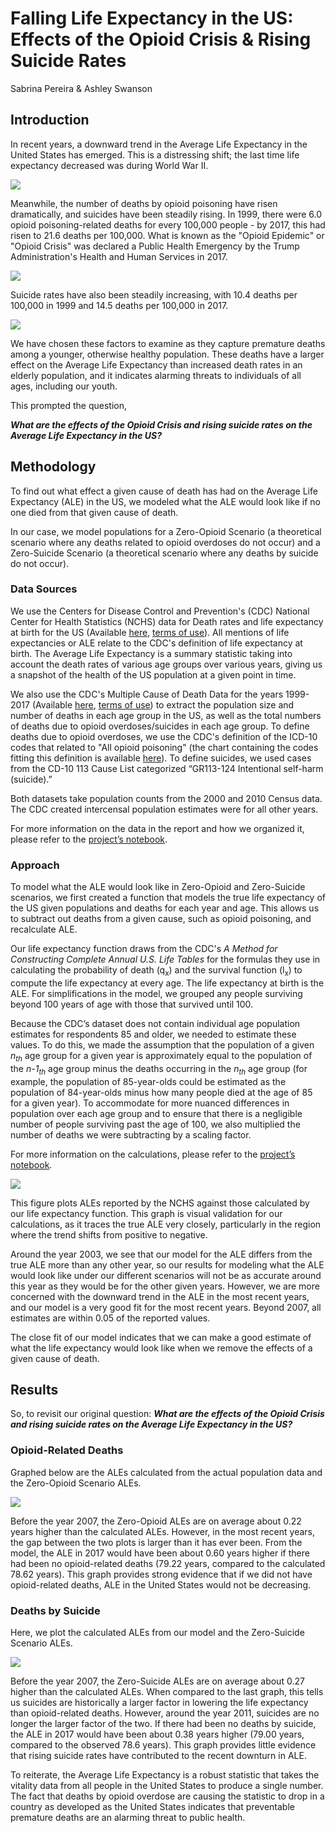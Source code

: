 # Falling Life Expectancy in the US: Effects of the Opioid Crisis & Rising Suicide Rates 

Sabrina Pereira & Ashley Swanson


## **Introduction**

In recent years, a downward trend in the Average Life Expectancy in the United States has emerged. This is a distressing shift; the last time life expectancy decreased was during World War II. 

![](https://github.com/ASHSWAN1999/DataScienceProject2/blob/master/figures/ALE.png)

Meanwhile, the number of deaths by opioid poisoning have risen dramatically, and suicides have been steadily rising. In 1999, there were 6.0 opioid poisoning-related deaths for every 100,000 people - by 2017, this had risen to 21.6 deaths per 100,000. What is known as the "Opioid Epidemic" or "Opioid Crisis" was declared a Public Health Emergency by the Trump Administration's Health and Human Services in 2017.

![](https://github.com/ASHSWAN1999/DataScienceProject2/blob/master/figures/opioid_over_time.png)

Suicide rates have also been steadily increasing, with 10.4 deaths per 100,000 in 1999 and 14.5 deaths per 100,000 in 2017.

![](https://github.com/ASHSWAN1999/DataScienceProject2/blob/master/figures/suicide_over_time.png)

We have chosen these factors to examine as they capture premature deaths among a younger, otherwise healthy population. These deaths have a larger effect on the Average Life Expectancy than increased death rates in an elderly population, and it indicates alarming threats to individuals of all ages, including our youth. 

This prompted the question,

_**What are the effects of the Opioid Crisis and rising suicide rates on the Average Life Expectancy in the US?**_

 
 


## **Methodology**

To find out what effect a given cause of death has had on the Average Life Expectancy (ALE) in the US, we modeled what the ALE would look like if no one died from that given cause of death. 

In our case, we model populations for a Zero-Opioid Scenario (a theoretical scenario where any deaths related to opioid overdoses do not occur) and a Zero-Suicide Scenario (a theoretical scenario where any deaths by suicide do not occur).

### Data Sources

We use the Centers for Disease Control and Prevention's (CDC) National Center for Health Statistics (NCHS) data for Death rates and life expectancy at birth for the US (Available [here](https://data.cdc.gov/NCHS/NCHS-Death-rates-and-life-expectancy-at-birth/w9j2-ggv5), [terms of use](https://wonder.cdc.gov/mcd.html)). All mentions of life expectancies or ALE relate to the CDC's definition of life expectancy at birth. The Average Life Expectancy is a summary statistic taking into account the death rates of various age groups over various years, giving us a snapshot of the health of the US population at a given point in time.

We also use the CDC's Multiple Cause of Death Data for the years 1999-2017 (Available [here](https://wonder.cdc.gov/mcd.html), [terms of use](https://wonder.cdc.gov/mcd-icd10.html)) to extract the population size and number of deaths in each age group in the US, as well as the total numbers of deaths due to opioid overdoses/suicides in each age group. To define deaths due to opioid overdoses, we use the CDC's definition of the ICD-10 codes that related to "All opioid poisoning" (the chart containing the codes fitting this definition is available [here](https://www.cdc.gov/drugoverdose/pdf/pdo_guide_to_icd-9-cm_and_icd-10_codes-a.pdf)). To define suicides, we used cases from the CD-10 113 Cause List categorized “GR113-124 Intentional self-harm (suicide).”

Both datasets take population counts from the 2000 and 2010 Census data. The CDC created intercensal population estimates were for all other years.

For more information on the data in the report and how we organized it, please refer to the [project’s notebook](https://github.com/ASHSWAN1999/DataScienceProject2/blob/master/project2.ipynb).


### Approach

To model what the ALE would look like in Zero-Opioid and Zero-Suicide scenarios, we first created a function that models the true life expectancy of the US given populations and deaths for each year and age. This allows us to subtract out deaths from a given cause, such as opioid poisoning, and recalculate ALE. 

Our life expectancy function draws from the CDC's *A Method for Constructing Complete Annual U.S. Life Tables* for the formulas they use in calculating the probability of death (q<sub>x</sub>) and the survival function (l<sub>x</sub>) to compute the life expectancy at every age. The life expectancy at birth is the ALE. For simplifications in the model, we grouped any people surviving beyond 100 years of age with those that survived until 100.

Because the CDC’s dataset does not contain individual age population estimates for respondents 85 and older,  we needed to estimate these values. To do this, we made the assumption that the population of a given *n<sub>th</sub>* age group for a given year is approximately equal to the population of the  *n-1<sub>th</sub>* age group minus the deaths occurring in the *n<sub>th</sub>* age group (for example, the population of 85-year-olds could be estimated as the population of 84-year-olds minus how many people died at the age of 85 for a given year). To accommodate for more nuanced differences in population over each age group and to ensure that there is a negligible number of people surviving past the age of 100, we also multiplied the number of deaths we were subtracting by a scaling factor. 

For more information on the calculations, please refer to the [project’s notebook](https://github.com/ASHSWAN1999/DataScienceProject2/blob/master/project2.ipynb).

![](https://github.com/ASHSWAN1999/DataScienceProject2/blob/master/figures/true_vs_cal.png)

This figure plots ALEs reported by the NCHS against those calculated by our life expectancy function. This graph is visual validation for our calculations, as it traces the true ALE very closely, particularly in the region where the trend shifts from positive to negative. 

Around the year 2003, we see that our model for the ALE differs from the true ALE more than any other year, so our results for modeling what the ALE would look like under our different scenarios will not be as accurate around this year as they would be for the other given years. However, we are more concerned with the downward trend in the ALE in the most recent years, and our model is a very good fit for the most recent years. Beyond 2007, all estimates are within 0.05 of the reported values.

The close fit of our model indicates that we can make a good estimate of what the life expectancy would look like when we remove the effects of a given cause of death.


## **Results**

So, to revisit our original question: _**What are the effects of the Opioid Crisis and rising suicide rates on the Average Life Expectancy in the US?**_

### Opioid-Related Deaths

Graphed below are the ALEs calculated from the actual population data and the Zero-Opioid Scenario ALEs. 

![](https://github.com/ASHSWAN1999/DataScienceProject2/blob/master/figures/zero_opioid.png)

Before the year 2007, the Zero-Opioid ALEs are on average about 0.22 years higher than the calculated ALEs. However, in the most recent years, the gap between the two plots is larger than it has ever been. From the model, the ALE in 2017 would have been about 0.60 years higher if there had been no opioid-related deaths (79.22 years, compared to the calculated 78.62 years). This graph provides strong evidence that if we did not have opioid-related deaths, ALE in the United States would not be decreasing. 

### Deaths by Suicide 

Here, we plot the calculated ALEs from our model and the Zero-Suicide Scenario ALEs.

![](https://github.com/ASHSWAN1999/DataScienceProject2/blob/master/figures/zero_suicide.png)

Before the year 2007, the Zero-Suicide ALEs are on average about 0.27 higher than the calculated ALEs. When compared to the last graph, this tells us suicides are historically a larger factor in lowering the life expectancy than opioid-related deaths. However, around the year 2011, suicides are no longer the larger factor of the two. If there had been no deaths by suicide, the ALE in 2017 would have been about 0.38 years higher (79.00 years, compared to the observed 78.6 years). This graph provides little evidence that rising suicide rates have contributed to the recent downturn in ALE.

To reiterate, the Average Life Expectancy is a robust statistic that takes the vitality data from all people in the United States to produce a single number. The fact that deaths by opioid overdose are causing the statistic to drop in a country as developed as the United States indicates that preventable premature deaths are an alarming threat to public health.

